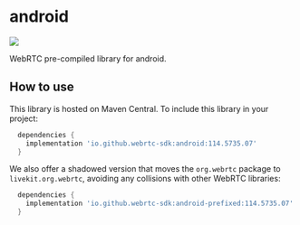 # android

![](https://maven-badges.herokuapp.com/maven-central/io.github.webrtc-sdk/android/badge.svg)

WebRTC pre-compiled library for android.

## How to use

This library is hosted on Maven Central. To include this library in your project:

```gradle
  dependencies {
    implementation 'io.github.webrtc-sdk:android:114.5735.07'
  }
```

We also offer a shadowed version that moves the `org.webrtc` package to `livekit.org.webrtc`,
avoiding any collisions with other WebRTC libraries:

```gradle
  dependencies {
    implementation 'io.github.webrtc-sdk:android-prefixed:114.5735.07'
  }
```
